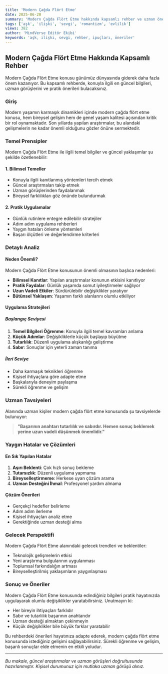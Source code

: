 ```yaml
---
title: 'Modern Çağda Flört Etme'
date: 2025-06-20
summary: 'Modern Çağda Flört Etme hakkında kapsamlı rehber ve uzman önerileri.'
tags: ['aşk', 'ilişki', 'sevgi', 'romantizm', 'evlilik']
views: 382
author: 'MindVerse Editör Ekibi'
keywords: 'aşk, ilişki, sevgi, rehber, ipuçları, öneriler'
---
```


## Modern Çağda Flört Etme Hakkında Kapsamlı Rehber

Modern Çağda Flört Etme konusu günümüz dünyasında giderek daha fazla önem kazanıyor. Bu kapsamlı rehberde, konuyla ilgili en güncel bilgileri, uzman görüşlerini ve pratik önerileri bulacaksınız.

### Giriş

Modern yaşamın karmaşık dinamikleri içinde modern çağda flört etme konusu, hem bireysel gelişim hem de genel yaşam kalitesi açısından kritik bir rol oynamaktadır. Son yıllarda yapılan araştırmalar, bu alandaki gelişmelerin ne kadar önemli olduğunu gözler önüne sermektedir.

### Temel Prensipler

Modern Çağda Flört Etme ile ilgili temel bilgiler ve güncel yaklaşımlar şu şekilde özetlenebilir:

#### 1. Bilimsel Temeller
- Konuyla ilgili kanıtlanmış yöntemleri tercih etmek
- Güncel araştırmaları takip etmek
- Uzman görüşlerinden faydalanmak
- Bireysel farklılıkları göz önünde bulundurmak

#### 2. Pratik Uygulamalar
- Günlük rutinlere entegre edilebilir stratejiler
- Adım adım uygulama rehberleri
- Yaygın hataları önleme yöntemleri
- Başarı ölçütleri ve değerlendirme kriterleri

### Detaylı Analiz

#### Neden Önemli?
Modern Çağda Flört Etme konusunun önemli olmasının başlıca nedenleri:

- **Bilimsel Kanıtlar**: Yapılan araştırmalar konunun etkisini kanıtlıyor
- **Pratik Faydalar**: Günlük yaşamda somut iyileştirmeler sağlıyor
- **Uzun Vadeli Etkiler**: Sürdürülebilir değişiklikler yaratıyor
- **Bütünsel Yaklaşım**: Yaşamın farklı alanlarını olumlu etkiliyor

#### Uygulama Stratejileri

##### Başlangıç Seviyesi
1. **Temel Bilgileri Öğrenme**: Konuyla ilgili temel kavramları anlama
2. **Küçük Adımlar**: Değişikliklerle küçük başlayıp büyütme
3. **Tutarlılık**: Düzenli uygulama alışkanlığı geliştirme
4. **Sabır**: Sonuçlar için yeterli zaman tanıma

##### İleri Seviye
- Daha karmaşık teknikleri öğrenme
- Kişisel ihtiyaçlara göre adapte etme
- Başkalarıyla deneyim paylaşma
- Sürekli öğrenme ve gelişim

### Uzman Tavsiyeleri

Alanında uzman kişiler modern çağda flört etme konusunda şu tavsiyelerde bulunuyor:

> **"Başarının anahtarı tutarlılık ve sabırdır. Hemen sonuç beklemek yerine uzun vadeli düşünmek önemlidir."**

### Yaygın Hatalar ve Çözümleri

#### En Sık Yapılan Hatalar
1. **Aşırı Beklenti**: Çok hızlı sonuç bekleme
2. **Tutarsızlık**: Düzenli uygulama yapmama
3. **Bireyselleştirmeme**: Herkese uyan çözüm arama
4. **Uzman Desteğini İhmal**: Profesyonel yardım almama

#### Çözüm Önerileri
- Gerçekçi hedefler belirleme
- Adım adım ilerleme
- Kişisel ihtiyaçları analiz etme
- Gerektiğinde uzman desteği alma

### Gelecek Perspektifi

Modern Çağda Flört Etme alanındaki gelecek trendleri ve beklentiler:

- Teknolojik gelişmelerin etkisi
- Yeni araştırma bulgularının uygulanması
- Toplumsal farkındalığın artması
- Bireyselleştirilmiş yaklaşımların yaygınlaşması

### Sonuç ve Öneriler

Modern Çağda Flört Etme konusunda edindiğiniz bilgileri pratik hayatınızda uygulayarak olumlu değişiklikler yaratabilirsiniz. Unutmayın ki:

- Her bireyin ihtiyaçları farklıdır
- Sabır ve tutarlılık başarının anahtarıdır
- Uzman desteği almaktan çekinmeyin
- Küçük değişiklikler bile büyük farklar yaratabilir

Bu rehberdeki önerileri hayatınıza adapte ederek, modern çağda flört etme konusunda istediğiniz gelişimi sağlayabilirsiniz. Sürekli öğrenme ve gelişim, başarılı sonuçlar elde etmenin en etkili yoludur.

---

*Bu makale, güncel araştırmalar ve uzman görüşleri doğrultusunda hazırlanmıştır. Kişisel durumunuz için mutlaka uzman görüşü alınız.*
